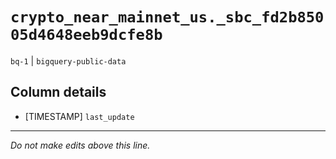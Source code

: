 # `crypto_near_mainnet_us._sbc_fd2b85005d4648eeb9dcfe8b`
`bq-1` | `bigquery-public-data`

## Column details
* [TIMESTAMP] `last_update`

-------------------------------------------------------------------------------
*Do not make edits above this line.*
